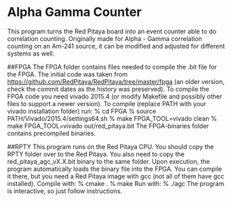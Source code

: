 # Alpha Gamma Counter

This program turns the Red Pitaya board into an event counter able to do correlation counting. 
Originally made for Alpha - Gamma correlation counting on an Am-241 source, it can be modified and adjusted for different systems as well.

##FPGA
The FPGA folder contains files needed to compile the .bit file for the FPGA. The initial code was taken from 
<https://github.com/RedPitaya/RedPitaya/tree/master/fpga> (an older version, check the commit dates as the history was preserved).
To compile the FPGA code you need vivado 2015.4 (or modify Makefile and possibly other files to support a newer version).
To compile (replace PATH with your vivado installation folder) run:
%	cd FPGA
%	source PATH/Vivado/2015.4/settings64.sh
%	make FPGA_TOOL=vivado clean
%	make FPGA_TOOL=vivado out/red_pitaya.bit
The FPGA-binaries folder contains precompiled binaries.

##RPTY
This program runs on the Red Pitaya CPU. You should copy the RPTY folder over to the Red Pitaya.
You also need to copy the red_pitaya_agc_vX.X.bit binary to the same folder. Upon execution, the program automatically loads the binary file into the FPGA.
You can compile it there, but you need a Red Pitaya image with gcc (not all of them have gcc installed).
Compile with:
%	cmake .
%	make
Run with:
%	./agc
The program is interactive, so just follow instructions.
